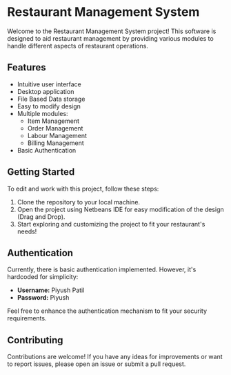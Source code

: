 # Restaurant Management System

Welcome to the Restaurant Management System project! This software is designed to aid restaurant management by providing various modules to handle different aspects of restaurant operations.

## Features
- Intuitive user interface
- Desktop application
- File Based Data storage
- Easy to modify design
- Multiple modules:
  - Item Management
  - Order Management
  - Labour Management
  - Billing Management
- Basic Authentication

## Getting Started
To edit and work with this project, follow these steps:

1. Clone the repository to your local machine.
2. Open the project using Netbeans IDE for easy modification of the design (Drag and Drop).
3. Start exploring and customizing the project to fit your restaurant's needs!

## Authentication
Currently, there is basic authentication implemented. However, it's hardcoded for simplicity:
- **Username:** Piyush Patil
- **Password:** Piyush

Feel free to enhance the authentication mechanism to fit your security requirements.

## Contributing
Contributions are welcome! If you have any ideas for improvements or want to report issues, please open an issue or submit a pull request.

